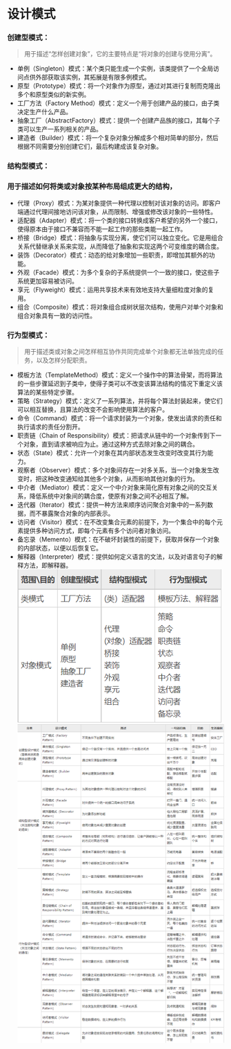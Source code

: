 # 设计模式
### 创建型模式：
> 用于描述“怎样创建对象”，它的主要特点是“将对象的创建与使用分离”。  
* 单例（Singleton）模式：某个类只能生成一个实例，该类提供了一个全局访问点供外部获取该实例，其拓展是有限多例模式。
* 原型（Prototype）模式：将一个对象作为原型，通过对其进行复制而克隆出多个和原型类似的新实例。
* 工厂方法（Factory Method）模式：定义一个用于创建产品的接口，由子类决定生产什么产品。
* 抽象工厂（AbstractFactory）模式：提供一个创建产品族的接口，其每个子类可以生产一系列相关的产品。
* 建造者（Builder）模式：将一个复杂对象分解成多个相对简单的部分，然后根据不同需要分别创建它们，最后构建成该复杂对象。

### 结构型模式：
### 用于描述如何将类或对象按某种布局组成更大的结构， 
* 代理（Proxy）模式：为某对象提供一种代理以控制对该对象的访问。即客户端通过代理间接地访问该对象，从而限制、增强或修改该对象的一些特性。
* 适配器（Adapter）模式：将一个类的接口转换成客户希望的另外一个接口，使得原本由于接口不兼容而不能一起工作的那些类能一起工作。
* 桥接（Bridge）模式：将抽象与实现分离，使它们可以独立变化。它是用组合关系代替继承关系来实现，从而降低了抽象和实现这两个可变维度的耦合度。
* 装饰（Decorator）模式：动态的给对象增加一些职责，即增加其额外的功能。
* 外观（Facade）模式：为多个复杂的子系统提供一个一致的接口，使这些子系统更加容易被访问。
* 享元（Flyweight）模式：运用共享技术来有效地支持大量细粒度对象的复用。
* 组合（Composite）模式：将对象组合成树状层次结构，使用户对单个对象和组合对象具有一致的访问性。

### 行为型模式：
> 用于描述类或对象之间怎样相互协作共同完成单个对象都无法单独完成的任务，以及怎样分配职责。
* 模板方法（TemplateMethod）模式：定义一个操作中的算法骨架，而将算法的一些步骤延迟到子类中，使得子类可以不改变该算法结构的情况下重定义该算法的某些特定步骤。
* 策略（Strategy）模式：定义了一系列算法，并将每个算法封装起来，使它们可以相互替换，且算法的改变不会影响使用算法的客户。
* 命令（Command）模式：将一个请求封装为一个对象，使发出请求的责任和执行请求的责任分割开。
* 职责链（Chain of Responsibility）模式：把请求从链中的一个对象传到下一个对象，直到请求被响应为止。通过这种方式去除对象之间的耦合。
* 状态（State）模式：允许一个对象在其内部状态发生改变时改变其行为能力。
* 观察者（Observer）模式：多个对象间存在一对多关系，当一个对象发生改变时，把这种改变通知给其他多个对象，从而影响其他对象的行为。
* 中介者（Mediator）模式：定义一个中介对象来简化原有对象之间的交互关系，降低系统中对象间的耦合度，使原有对象之间不必相互了解。
* 迭代器（Iterator）模式：提供一种方法来顺序访问聚合对象中的一系列数据，而不暴露聚合对象的内部表示。
* 访问者（Visitor）模式：在不改变集合元素的前提下，为一个集合中的每个元素提供多种访问方式，即每个元素有多个访问者对象访问。
* 备忘录（Memento）模式：在不破坏封装性的前提下，获取并保存一个对象的内部状态，以便以后恢复它。
* 解释器（Interpreter）模式：提供如何定义语言的文法，以及对语言句子的解释方法，即解释器。
![](assets/design.jpg)
![](assets/gof.png)